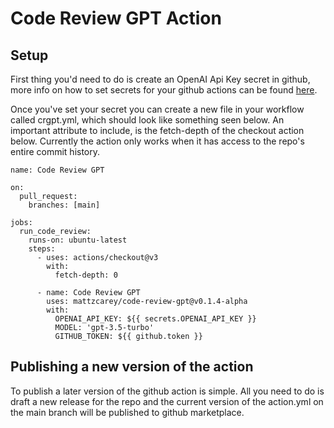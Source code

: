 # Code Review GPT Action

## Setup

First thing you'd need to do is create an OpenAI Api Key secret in github, more info on how to set secrets for your github actions can be found [here](https://docs.github.com/en/actions/security-guides/using-secrets-in-github-actions).

Once you've set your secret you can create a new file in your workflow called crgpt.yml, which should look like something seen below. An important attribute to include, is the fetch-depth of the checkout action below. Currently the action only works when it has access to the repo's entire commit history.

```shell
name: Code Review GPT

on:
  pull_request:
    branches: [main]

jobs:
  run_code_review:
    runs-on: ubuntu-latest
    steps:
      - uses: actions/checkout@v3
        with:
          fetch-depth: 0

      - name: Code Review GPT
        uses: mattzcarey/code-review-gpt@v0.1.4-alpha
        with:
          OPENAI_API_KEY: ${{ secrets.OPENAI_API_KEY }}
          MODEL: 'gpt-3.5-turbo'
          GITHUB_TOKEN: ${{ github.token }}
```

## Publishing a new version of the action

To publish a later version of the github action is simple. All you need to do is draft a new release for the repo and the current version of the action.yml on the main branch will be published to github marketplace.